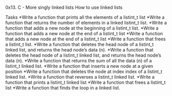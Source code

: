0x13. C - More singly linked lists
How to use linked lists

Tasks
*Write a function that prints all the elements of a listint_t list
*Write a function that returns the number of elements in a linked listint_t list.
*Write a function that adds a new node at the beginning of a listint_t list.
*Write a function that adds a new node at the end of a listint_t list
*Write a function that adds a new node at the end of a listint_t list
*Write a function that frees a listint_t list.
*Write a function that deletes the head node of a listint_t linked list, and returns the head node’s data (n).
*Write a function that deletes the head node of a listint_t linked list, and returns the head node’s data (n).
*Write a function that returns the sum of all the data (n) of a listint_t linked list.
*Write a function that inserts a new node at a given position
*Write a function that deletes the node at index index of a listint_t linked list.
*Write a function that reverses a listint_t linked list.
*Write a function that prints a listint_t linked list
*Write a function that frees a listint_t list
*Write a function that finds the loop in a linked list.
